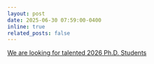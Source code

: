 ```yaml
---
layout: post
date: 2025-06-30 07:59:00-0400
inline: true
related_posts: false
---
```


<a href="https://www.aclweb.org/" target='_blank'>We are looking for talented 2026 Ph.D. Students</a>

